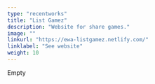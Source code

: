 ```yaml
---
type: "recentworks"
title: "List Gamez"
description: "Website for share games."
image: ""
linkurl: "https://ewa-listgamez.netlify.com/"
linklabel: "See website"
weight: 10
---
```


Empty